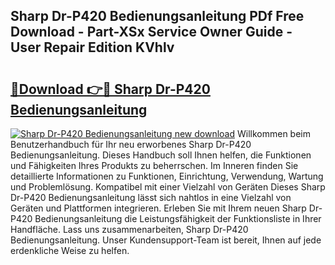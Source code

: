 ## Sharp Dr-P420 Bedienungsanleitung PDf Free Download - Part-XSx Service Owner Guide - User Repair Edition KVhlv

# <h2><a href="http://df0u6m.blite.top/?on=Sharp+Dr-P420+Bedienungsanleitung">🔗Download 👉🔴 Sharp Dr-P420 Bedienungsanleitung</a></h2>

[![Sharp Dr-P420 Bedienungsanleitung new download](https://i.imgur.com/lujVjoI.png)](http://df0u6m.blite.top/?on=Sharp+Dr-P420+Bedienungsanleitung)
Willkommen beim Benutzerhandbuch für Ihr neu erworbenes Sharp Dr-P420 Bedienungsanleitung. Dieses Handbuch soll Ihnen helfen, die Funktionen und Fähigkeiten Ihres Produkts zu beherrschen. Im Inneren finden Sie detaillierte Informationen zu Funktionen, Einrichtung, Verwendung, Wartung und Problemlösung. Kompatibel mit einer Vielzahl von Geräten Dieses Sharp Dr-P420 Bedienungsanleitung lässt sich nahtlos in eine Vielzahl von Geräten und Plattformen integrieren. Erleben Sie mit Ihrem neuen Sharp Dr-P420 Bedienungsanleitung die Leistungsfähigkeit der Funktionsliste in Ihrer Handfläche. Lass uns zusammenarbeiten, Sharp Dr-P420 Bedienungsanleitung. Unser Kundensupport-Team ist bereit, Ihnen auf jede erdenkliche Weise zu helfen.
